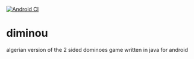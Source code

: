 [![Android CI](https://github.com/SDIDSA/diminou/actions/workflows/android.yml/badge.svg?branch=main)](https://github.com/SDIDSA/diminou/actions/workflows/android.yml)

# diminou
algerian version of the 2 sided dominoes game written in java for android
